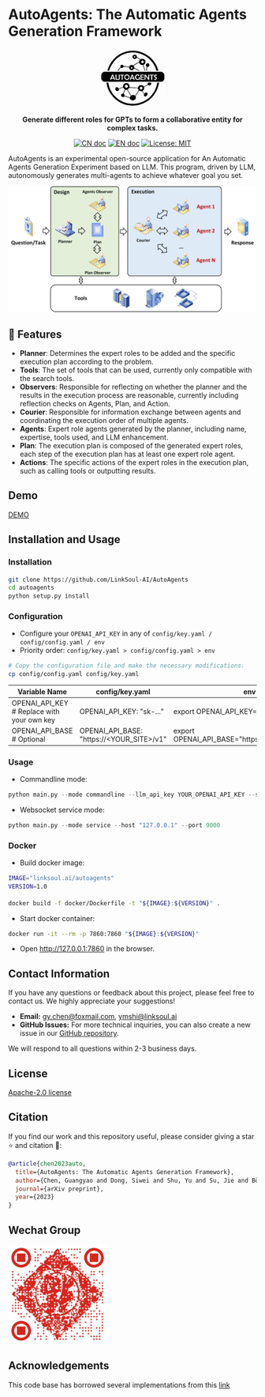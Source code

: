 # AutoAgents: The Automatic Agents Generation Framework

<p align="center">
<a href=""><img src="docs/resources/logo-autoagents.jpg" alt="autoagents logo: The Automatic Agents Generation Framework." width="150px"></a>
</p>

<p align="center">
<b>Generate different roles for GPTs to form a collaborative entity for complex tasks.</b>
</p>

<p align="center">
<a href="docs/README_CN.md"><img src="https://img.shields.io/badge/文档-中文版-blue.svg" alt="CN doc"></a>
<a href="README.md"><img src="https://img.shields.io/badge/document-English-blue.svg" alt="EN doc"></a>
<a href="https://opensource.org/license/apache-2-0"><img src="https://img.shields.io/badge/License-apache2-yellow.svg" alt="License: MIT"></a>
</p>

AutoAgents is an experimental open-source application for An Automatic Agents Generation Experiment based on LLM. This program, driven by LLM, autonomously generates multi-agents to achieve whatever goal you set.

<p align="center">
    <img src=./docs/resources/framework.jpg width="800">
</p>

## 🚀 Features
- **Planner**: Determines the expert roles to be added and the specific execution plan according to the problem.
- **Tools**: The set of tools that can be used, currently only compatible with the search tools.
- **Observers**: Responsible for reflecting on whether the planner and the results in the execution process are reasonable, currently including reflection checks on Agents, Plan, and Action.
- **Courier**: Responsible for information exchange between agents and coordinating the execution order of multiple agents.
- **Agents**: Expert role agents generated by the planner, including name, expertise, tools used, and LLM enhancement.
- **Plan**: The execution plan is composed of the generated expert roles, each step of the execution plan has at least one expert role agent.
- **Actions**: The specific actions of the expert roles in the execution plan, such as calling tools or outputting results.

## Demo
[DEMO](https://huggingface.co/spaces/LinkSoul/AutoAgents)

## Installation and Usage

### Installation

```bash
git clone https://github.com/LinkSoul-AI/AutoAgents
cd autoagents
python setup.py install
```

### Configuration

- Configure your `OPENAI_API_KEY` in any of `config/key.yaml / config/config.yaml / env`
- Priority order: `config/key.yaml > config/config.yaml > env`

```bash
# Copy the configuration file and make the necessary modifications.
cp config/config.yaml config/key.yaml
```

| Variable Name                              | config/key.yaml                           | env                                             |
| ------------------------------------------ | ----------------------------------------- | ----------------------------------------------- |
| OPENAI_API_KEY # Replace with your own key | OPENAI_API_KEY: "sk-..."                  | export OPENAI_API_KEY="sk-..."                  |
| OPENAI_API_BASE # Optional                 | OPENAI_API_BASE: "https://<YOUR_SITE>/v1" | export OPENAI_API_BASE="https://<YOUR_SITE>/v1" |

### Usage
- Commandline mode:
```python
python main.py --mode commandline --llm_api_key YOUR_OPENAI_API_KEY --serapi_key YOUR_SERPAPI_KEY --idea "Plan a tour for architectural photography in Barcelona"
```
- Websocket service mode:
```python
python main.py --mode service --host "127.0.0.1" --port 9000
```

### Docker
- Build docker image:
```bash
IMAGE="linksoul.ai/autoagents"
VERSION=1.0

docker build -f docker/Dockerfile -t "${IMAGE}:${VERSION}" .
```
- Start docker container:
```bash
docker run -it --rm -p 7860:7860 "${IMAGE}:${VERSION}"
```
- Open http://127.0.0.1:7860 in the browser.

## Contact Information

If you have any questions or feedback about this project, please feel free to contact us. We highly appreciate your suggestions!

- **Email:** gy.chen@foxmail.com, ymshi@linksoul.ai
- **GitHub Issues:** For more technical inquiries, you can also create a new issue in our [GitHub repository](https://github.com/LinkSoul-AI/AutoAgents/issues).

We will respond to all questions within 2-3 business days.

## License

[Apache-2.0 license](https://raw.githubusercontent.com/LinkSoul-AI/AutoAgents/main/LICENSE)

## Citation

If you find our work and this repository useful, please consider giving a star :star: and citation :beer::
```bibtex
@article{chen2023auto,
  title={AutoAgents: The Automatic Agents Generation Framework},
  author={Chen, Guangyao and Dong, Siwei and Shu, Yu and Su, Jie and Börje, Karlsson and Jie, Fu and Yemin, Shi},
  journal={arXiv preprint},
  year={2023}
}
```

## Wechat Group

<img src=".github/QRcode.jpg" alt="Wechat Group" width="200"/>

## Acknowledgements
This code base has borrowed several implementations from this [link](https://github.com/geekan/MetaGPT)
